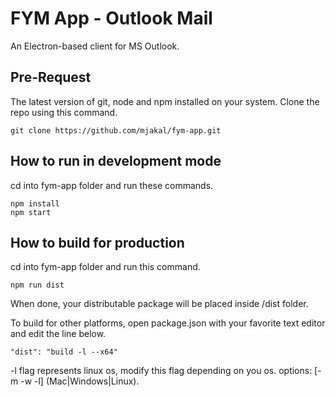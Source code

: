 # FYM App - Outlook Mail

An Electron-based client for MS Outlook.

## Pre-Request
The latest version of git, node and npm installed on your system. Clone the repo using this command.

```
git clone https://github.com/mjakal/fym-app.git
```

## How to run in development mode

cd into fym-app folder and run these commands.

```
npm install
npm start
```
## How to build for production

cd into fym-app folder and run this command.

```
npm run dist
```

When done, your distributable package will be placed inside /dist folder.

To build for other platforms, open package.json with your favorite text editor and edit the line below.

```
"dist": "build -l --x64"
```

-l flag represents linux os, modify this flag depending on you os.
options: [-m -w -l] (Mac|Windows|Linux).